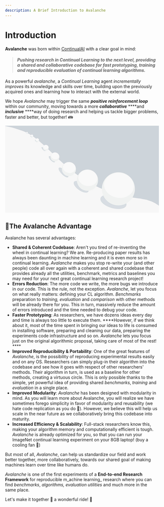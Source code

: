 ```yaml
---
description: A Brief Introduction to Avalanche
---
```


# Introduction

**Avalanche** was born within [ContinualAI](https://www.continualai.org/) with a clear goal in mind:

> #### _Pushing research in Continual Learning to the next level, providing a shared and collaborative codebase for fast prototyping, training and reproducible evaluation of continual learning algorithms._

As a powerful _avalanche_, a _Continual Learning_ agent _incrementally_ _improves_ its knowledge and skills over time, building upon the previously acquired ones and learning how to interact with the external world. 

We hope _Avalanche_ may trigger the same _**positive reinforcement loop**_ within our community, moving towards a more _**collaborative**_ ****and _**inclusive**_ ****way of doing research and helping us tackle bigger problems, faster and better, but together! 👪

![The &quot;snowball effect&quot;: how a simple tool becomes an Avalanche through collaboration. ](../.gitbook/assets/snowball-1.jpg)

## 💪The Avalanche Advantage 

Avalanche has several advantages:

* **Shared & Coherent Codebase**: Aren't you tired of re-inventing the wheel in continual learning? We are. Re-producing paper results has always been daunting in machine learning and it is even more so in continual learning. _Avalanche_ makes you stop re-write your \(and other people\) code all over again with a coherent and shared codebase that provides already all the utilities, benchmark, metrics and baselines you may need for your next great continual learning research project! 
* **Errors Reduction**: The more code we write, the more bugs we introduce in our code. This is the rule, not the exception. _Avalanche_, let you focus on what really matters: defining your CL algorithm. _Benchmarks_ preparation to _training,_ _evaluation_ and _comparison_ with other methods will be already there for you. This in turn, massively reduce the amount of errors introduced and the time needed to debug your code. 
* **Faster Prototyping**: As researchers, we have dozens ideas every day and time is always too little to execute them.  ****However, if we think about it, most of the time spent in bringing our ideas to life is consumed in installing software, preparing and cleaning our data, preparing the experiments code infrastructure and so on. _Avalanche_ lets you focus just on the original algorithmic proposal, taking care of most of the rest! ****
* **Improved Reproducibility & Portability**: One of the great features of _Avalanche_, is the possibility of reproducing experimental results easily and on any OS. Researchers can simply plug-in their algorithm into the codebase and see how it goes with respect of other researchers' methods. Their algorithm in turn, is used as a baseline for other methods, creating a virtuous circle. This is only possible thanks to the simple, yet powerful idea of providing shared _benchmarks_, _training_ and _evaluation_ in a single place. 
* **Improved Modularity**: _Avalanche_ has been designed with modularity in mind. As you will learn more about Avalanche, you will realize we have sometimes forego simplicity in favor of modularity and reusability \(we hate code replication as you do 🤪\). However, we believe this will help us scale in the near future as we collaboratively bring this codebase into maturity.  
* **Increased Efficiency & Scalability**: Full-stack researchers know this, making your algorithm memory and computationally efficient is tough. _Avalanche_ is already optimized for you, so that you can run your ImageNet continual learning experiment on your 8GB laptop! \(buy a cooling fan 💨\)

But most of all, _Avalanche_, can help us standardize our field and work better together, more collaboratively, towards our shared goal of making machines learn over time like humans do.  
  
_Avalanche_ is one of the first experiments of a **End-to-end Research Framework** for reproducible m_achine learning_ research where you can find _benchmarks_, _algorithms, evaluation utilities_ and much more in the same place.  
  
Let's make it together 👫 a wonderful ride! 🎈

